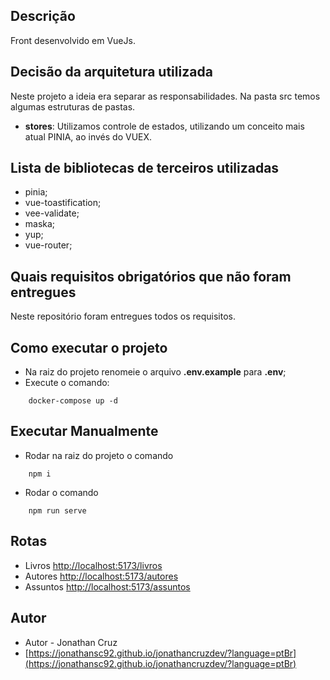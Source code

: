 ## Descrição

Front desenvolvido em VueJs.

## Decisão da arquitetura utilizada

Neste projeto a ideia era separar as responsabilidades.
Na pasta src temos algumas estruturas de pastas.

- **stores**: Utilizamos controle de estados, utilizando um conceito mais atual PINIA, ao invés do VUEX.

## Lista de bibliotecas de terceiros utilizadas

- pinia; 
- vue-toastification;
- vee-validate;
- maska; 
- yup;
- vue-router;

## Quais requisitos obrigatórios que não foram entregues

Neste repositório foram entregues todos os requisitos.

## Como executar o projeto
- Na raiz do projeto renomeie o arquivo **.env.example** para **.env**;
- Execute o comando: 
```
    docker-compose up -d
```

## Executar Manualmente
- Rodar na raiz do projeto o comando
```
    npm i
```
- Rodar o comando
```
    npm run serve
```

## Rotas
- Livros [http://localhost:5173/livros](http://localhost:5173/livros)
- Autores [http://localhost:5173/autores](http://localhost:5173/autores)
- Assuntos [http://localhost:5173/assuntos](http://localhost:5173/assuntos)

## Autor
- Autor - Jonathan Cruz
- [https://jonathansc92.github.io/jonathancruzdev/?language=ptBr](https://jonathansc92.github.io/jonathancruzdev/?language=ptBr)


